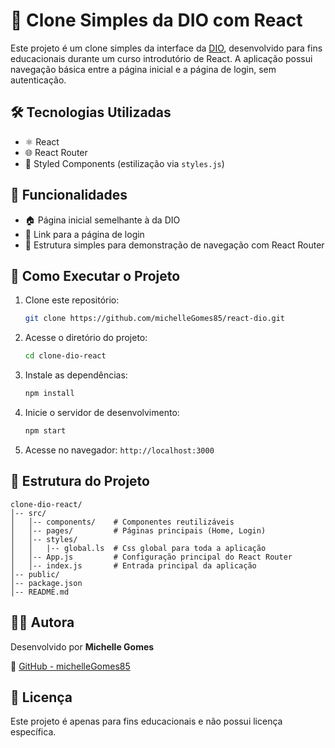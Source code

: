 # 🚀 Clone Simples da DIO com React

Este projeto é um clone simples da interface da [DIO](https://www.dio.me/), desenvolvido para fins educacionais durante um curso introdutório de React. A aplicação possui navegação básica entre a página inicial e a página de login, sem autenticação.

## 🛠 Tecnologias Utilizadas
- ⚛️ React
- 🌐 React Router
- 🎨 Styled Components (estilização via `styles.js`)

## 📌 Funcionalidades
- 🏠 Página inicial semelhante à da DIO
- 🔐 Link para a página de login
- 🔄 Estrutura simples para demonstração de navegação com React Router

## 🚀 Como Executar o Projeto

1. Clone este repositório:
   ```bash
   git clone https://github.com/michelleGomes85/react-dio.git
   ```
2. Acesse o diretório do projeto:
   ```bash
   cd clone-dio-react
   ```
3. Instale as dependências:
   ```bash
   npm install
   ```
4. Inicie o servidor de desenvolvimento:
   ```bash
   npm start
   ```
5. Acesse no navegador: `http://localhost:3000`

## 📂 Estrutura do Projeto
```
clone-dio-react/
│-- src/
│   │-- components/    # Componentes reutilizáveis
│   │-- pages/         # Páginas principais (Home, Login)
│   │-- styles/
│   │   |-- global.ls  # Css global para toda a aplicação
│   │-- App.js         # Configuração principal do React Router
│   │-- index.js       # Entrada principal da aplicação
│-- public/
│-- package.json
│-- README.md
```

## 👩‍💻 Autora
Desenvolvido por **Michelle Gomes**

🔗 [GitHub - michelleGomes85](https://github.com/michelleGomes85)

## 📜 Licença
Este projeto é apenas para fins educacionais e não possui licença específica.


